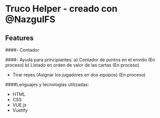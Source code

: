 # Truco Helper - creado con @NazgulFS

## Features

####- Contador

####- Ayuda para principiantes:
a) Contador de puntos en el envido (En proceso)
b) Listado en orden de valor de las cartas (En proceso)

- Tirar reyes (Asignar los jugadores en dos equipos) (En proceso)

####Lenguajes y tecnologías utilizadas:
- HTML
- CSS
- VUE.js
- Vuetify
